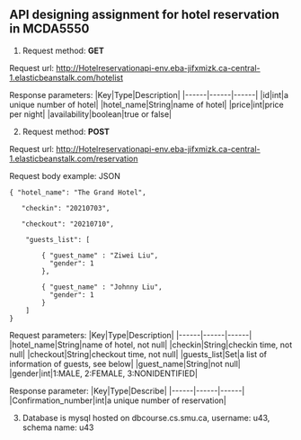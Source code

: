 ## API designing assignment for hotel reservation in MCDA5550
1. Request method: **GET**

Request url: http://Hotelreservationapi-env.eba-jifxmizk.ca-central-1.elasticbeanstalk.com/hotelist

Response parameters:
|Key|Type|Description|
|------|------|------|
|id|int|a unique number of hotel|
|hotel_name|String|name of hotel|
|price|int|price per night|
|availability|boolean|true or false|

2. Request method: **POST**

Request url: http://Hotelreservationapi-env.eba-jifxmizk.ca-central-1.elasticbeanstalk.com/reservation

Request body example: JSON
```
{ "hotel_name": "The Grand Hotel",

   "checkin": "20210703",

   "checkout": "20210710",

	"guests_list": [
		
		{ "guest_name" : "Ziwei Liu",
		  "gender": 1
		},

		{ "guest_name" : "Johnny Liu",
	      "gender": 1
		}
	]
}
```

Request parameters:
|Key|Type|Description|
|------|------|------|
|hotel_name|String|name of hotel, not null|
|checkin|String|checkin time, not null|
|checkout|String|checkout time, not null|
|guests_list|Set|a list of information of guests, see below|
|guest_name|String|not null|
|gender|int|1:MALE, 2:FEMALE, 3:NONIDENTIFIED|

Response parameter:
|Key|Type|Describe|
|------|------|------|
|Confirmation_number|int|a unique number of reservation|

3. Database is mysql hosted on dbcourse.cs.smu.ca, username: u43, schema name: u43